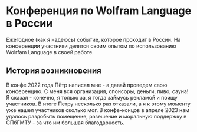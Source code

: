 # Конференция по Wolfram Language в России
Ежегодное (как я надеюсь) событие, которое проходит в России. На конференции участники делятся своим опытом по использованию Wolrfam Language в своей работе. 

## История возникновения

В конфе 2022 года Пётр написал мне - а давай проведем свою конференцию. С меня вся организация, спонсоры, деньги, пиво, сауна! Я сказал - конечно, я только за, я тогда займусь рекламой и поищу участников. В итоге Петру несколько раз отказали, а я к этому моменту уже нашел участников сколько мог. В конфе-концов в апреле 2023 нам удалось раздобыть помещение, разешение и моральную поддержку в СПбГМТУ - за что им большая благодарность. 